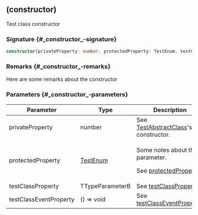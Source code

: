 ## (constructor)

Test class constructor

### Signature {#\_constructor\_-signature}

```typescript
constructor(privateProperty: number, protectedProperty: TestEnum, testClassProperty: TTypeParameterB, testClassEventProperty: () => void);
```

### Remarks {#\_constructor\_-remarks}

Here are some remarks about the constructor

### Parameters {#\_constructor\_-parameters}

| Parameter | Type | Description |
| - | - | - |
| privateProperty | number | See [TestAbstractClass](docs/test-suite-a/testabstractclass-class)'s constructor. |
| protectedProperty | [TestEnum](docs/test-suite-a/testenum-enum) | <p>Some notes about the parameter.</p><p>See <a href="docs/test-suite-a/testabstractclass-protectedproperty-property">protectedProperty</a>.</p> |
| testClassProperty | TTypeParameterB | See [testClassProperty](docs/test-suite-a/testclass-testclassproperty-property). |
| testClassEventProperty | () =\> void | See [testClassEventProperty](docs/test-suite-a/testclass-testclasseventproperty-property). |
